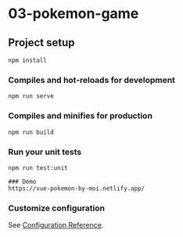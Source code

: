 # 03-pokemon-game

## Project setup
```
npm install
```

### Compiles and hot-reloads for development
```
npm run serve
```

### Compiles and minifies for production
```
npm run build
```

### Run your unit tests
```
npm run test:unit

### Demo
https://vue-pokemon-by-moi.netlify.app/
```

### Customize configuration
See [Configuration Reference](https://cli.vuejs.org/config/).
